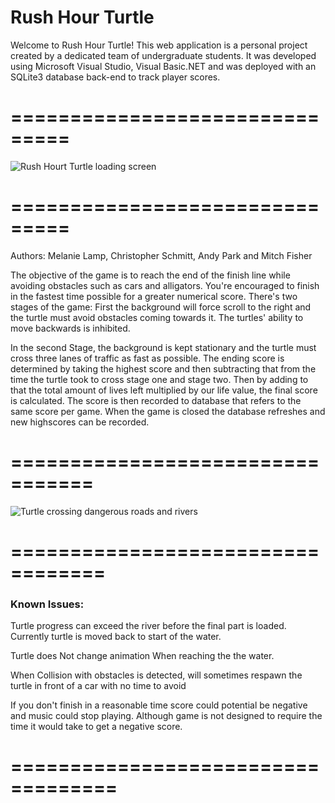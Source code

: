 # Rush Hour Turtle

Welcome to Rush Hour Turtle! This web application is a personal project 
created by a dedicated team of undergraduate students. It was developed using 
Microsoft Visual Studio, Visual Basic.NET and was deployed with an SQLite3 
database back-end to track player scores.
# ===============================

![Rush Hourt Turtle loading screen](https://i.imgur.com/PABflBd.jpg)

# ===============================

Authors: Melanie Lamp, Christopher Schmitt, Andy Park and Mitch Fisher

The objective of the game is to reach the end of the finish line while avoiding obstacles such as cars and alligators. 
You're encouraged to finish in the fastest time possible for a greater numerical score. There's two stages of the game: 
First the background will force scroll to the right and the turtle must avoid obstacles coming towards it. The turtles' ability to move 
backwards is inhibited. 

In the second Stage, the background is kept stationary and the turtle must cross three lanes of traffic as 
fast as possible. The ending score is determined by taking the highest score and then subtracting that from the time
the turtle took to cross stage one and stage two. Then by adding to that the total amount of lives left multiplied by our life value,
the final score is calculated. The score is then recorded to database that refers to the same score per game. When the game is closed
the database refreshes and new highscores can be recorded.
                    
# =================================

![Turtle crossing dangerous roads and rivers](https://i.imgur.com/fEkrMPt.jpg)
 
# ==================================

### Known Issues:
Turtle progress can exceed the river before the final 
part is loaded. Currently turtle is moved back to start of the water. 

Turtle does Not change animation When reaching the the water. 

When Collision with obstacles is detected, will sometimes respawn 
the turtle in front of a car with no time to avoid

If you don't finish in a reasonable time score could
potential be negative and music could stop playing. Although
game is not designed to require the time it would take to
get a negative score.

# ===================================

